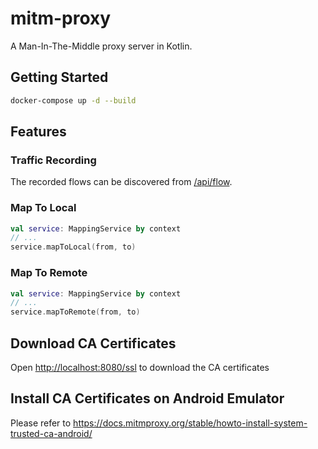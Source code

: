 # mitm-proxy

A Man-In-The-Middle proxy server in Kotlin.

## Getting Started

```bash
docker-compose up -d --build
```

## Features

### Traffic Recording

The recorded flows can be discovered from [/api/flow](http://localhost:8080/api/flow/).

### Map To Local

```kotlin
val service: MappingService by context
// ...
service.mapToLocal(from, to)
```

### Map To Remote

```kotlin
val service: MappingService by context
// ...
service.mapToRemote(from, to)
```

## Download CA Certificates

Open [http://localhost:8080/ssl](http://localhost:8080/ssl) to download the CA certificates

## Install CA Certificates on Android Emulator

Please refer to https://docs.mitmproxy.org/stable/howto-install-system-trusted-ca-android/

